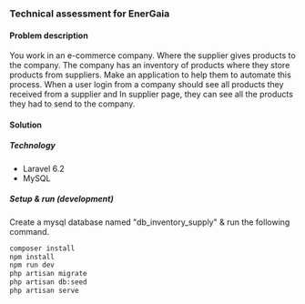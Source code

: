 ### Technical assessment for EnerGaia

#### Problem description
You work in an e-commerce company. Where the supplier gives products to the company.
The company has an inventory of products where they store products from suppliers.
Make an application to help them to automate this process.
When a user login from a company should see all products they received 
from a supplier and In supplier page, they can see all the products they had to send to the company.


#### Solution
##### Technology
* Laravel 6.2
* MySQL

##### Setup & run (development)
Create a mysql database named "db_inventory_supply" & run the following command.
```bash
composer install
npm install
npm run dev
php artisan migrate
php artisan db:seed
php artisan serve
```

